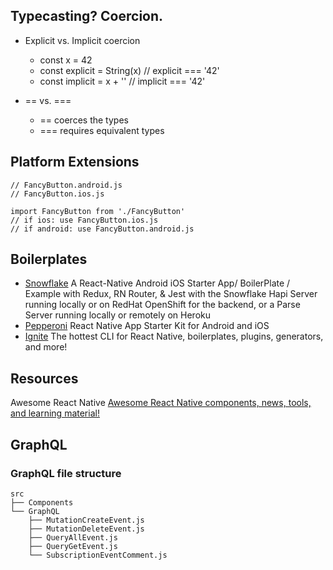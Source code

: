 ## Typecasting? Coercion.

- Explicit vs. Implicit coercion
  - const x = 42
  - const explicit = String(x)	  // explicit === '42'
  - const implicit = x + ''	  // implicit === '42'

- == vs. ===
  - == coerces the types
  - === requires equivalent types

## Platform Extensions

```
// FancyButton.android.js
// FancyButton.ios.js

import FancyButton from './FancyButton'
// if ios: use FancyButton.ios.js
// if android: use FancyButton.android.js
```

## Boilerplates

- [Snowflake](https://github.com/bartonhammond/snowflake) A React-Native Android iOS Starter App/ BoilerPlate / Example with Redux, RN Router, & Jest with the Snowflake Hapi Server running locally or on RedHat OpenShift for the backend, or a Parse Server running locally or remotely on Heroku
- [Pepperoni](http://getpepperoni.com) React Native App Starter Kit for Android and iOS
- [Ignite](https://infinite.red/ignite) The hottest CLI for React Native, boilerplates, plugins, generators, and more!

## Resources

Awesome React Native [Awesome React Native components, news, tools, and learning material!](http://www.awesome-react-native.com)

## GraphQL

### GraphQL file structure

```
src
├── Components
└── GraphQL
    ├── MutationCreateEvent.js
    ├── MutationDeleteEvent.js
    ├── QueryAllEvent.js
    ├── QueryGetEvent.js
    └── SubscriptionEventComment.js
```
